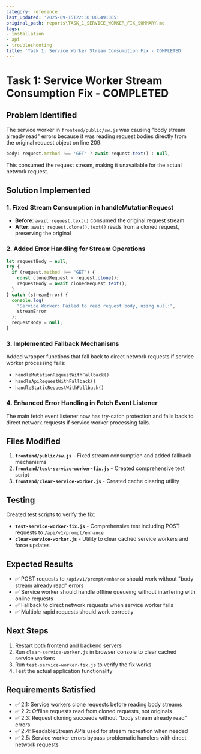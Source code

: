 ```yaml
---
category: reference
last_updated: '2025-09-15T22:50:00.491365'
original_path: reports\TASK_1_SERVICE_WORKER_FIX_SUMMARY.md
tags:
- installation
- api
- troubleshooting
title: 'Task 1: Service Worker Stream Consumption Fix - COMPLETED'
---
```


# Task 1: Service Worker Stream Consumption Fix - COMPLETED

## Problem Identified

The service worker in `frontend/public/sw.js` was causing "body stream already read" errors because it was reading request bodies directly from the original request object on line 209:

```javascript
body: request.method !== 'GET' ? await request.text() : null,
```

This consumed the request stream, making it unavailable for the actual network request.

## Solution Implemented

### 1. Fixed Stream Consumption in handleMutationRequest

- **Before**: `await request.text()` consumed the original request stream
- **After**: `await request.clone().text()` reads from a cloned request, preserving the original

### 2. Added Error Handling for Stream Operations

```javascript
let requestBody = null;
try {
  if (request.method !== "GET") {
    const clonedRequest = request.clone();
    requestBody = await clonedRequest.text();
  }
} catch (streamError) {
  console.log(
    "Service Worker: Failed to read request body, using null:",
    streamError
  );
  requestBody = null;
}
```

### 3. Implemented Fallback Mechanisms

Added wrapper functions that fall back to direct network requests if service worker processing fails:

- `handleMutationRequestWithFallback()`
- `handleApiRequestWithFallback()`
- `handleStaticRequestWithFallback()`

### 4. Enhanced Error Handling in Fetch Event Listener

The main fetch event listener now has try-catch protection and falls back to direct network requests if service worker processing fails.

## Files Modified

1. **`frontend/public/sw.js`** - Fixed stream consumption and added fallback mechanisms
2. **`frontend/test-service-worker-fix.js`** - Created comprehensive test script
3. **`frontend/clear-service-worker.js`** - Created cache clearing utility

## Testing

Created test scripts to verify the fix:

- **`test-service-worker-fix.js`** - Comprehensive test including POST requests to `/api/v1/prompt/enhance`
- **`clear-service-worker.js`** - Utility to clear cached service workers and force updates

## Expected Results

- ✅ POST requests to `/api/v1/prompt/enhance` should work without "body stream already read" errors
- ✅ Service worker should handle offline queueing without interfering with online requests
- ✅ Fallback to direct network requests when service worker fails
- ✅ Multiple rapid requests should work correctly

## Next Steps

1. Restart both frontend and backend servers
2. Run `clear-service-worker.js` in browser console to clear cached service workers
3. Run `test-service-worker-fix.js` to verify the fix works
4. Test the actual application functionality

## Requirements Satisfied

- ✅ 2.1: Service workers clone requests before reading body streams
- ✅ 2.2: Offline requests read from cloned requests, not originals
- ✅ 2.3: Request cloning succeeds without "body stream already read" errors
- ✅ 2.4: ReadableStream APIs used for stream recreation when needed
- ✅ 2.5: Service worker errors bypass problematic handlers with direct network requests
